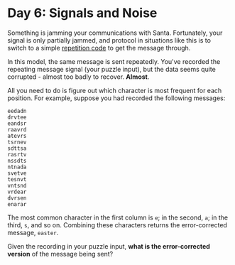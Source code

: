 # Day 6: Signals and Noise
Something is jamming your communications with Santa. Fortunately, your signal is only partially jammed, and protocol in 
situations like this is to switch to a simple [repetition code](https://en.wikipedia.org/wiki/Repetition_code) to get 
the message through.

In this model, the same message is sent repeatedly. You've recorded the repeating message signal (your puzzle input), 
but the data seems quite corrupted - almost too badly to recover. **Almost**.

All you need to do is figure out which character is most frequent for each position. For example, suppose you had 
recorded the following messages:
```
eedadn
drvtee
eandsr
raavrd
atevrs
tsrnev
sdttsa
rasrtv
nssdts
ntnada
svetve
tesnvt
vntsnd
vrdear
dvrsen
enarar
```
The most common character in the first column is `e`; in the second, `a`; in the third, `s`, and so on. Combining these 
characters returns the error-corrected message, `easter`.

Given the recording in your puzzle input, **what is the error-corrected version** of the message being sent?
